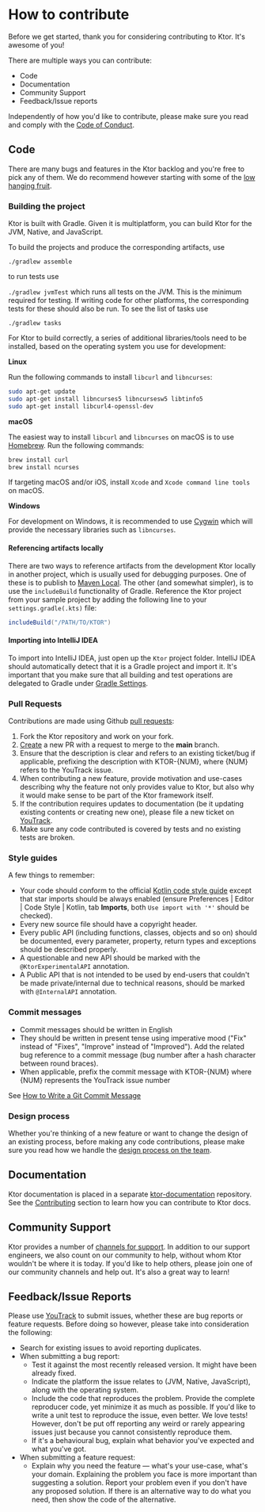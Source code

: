 # How to contribute

Before we get started, thank you for considering contributing to Ktor. It's awesome of you!

There are multiple ways you can contribute:

* Code
* Documentation
* Community Support
* Feedback/Issue reports

Independently of how you'd like to contribute, please make sure you read and comply with the [Code of Conduct](CODE_OF_CONDUCT.md).

## Code

There are many bugs and features in the Ktor backlog and you're free to pick any of them. We do recommend however starting
with some of the [low hanging fruit](https://youtrack.jetbrains.com/issues?q=%23Ktor%20%20%20%23%7BUp%20For%20Grabs%7D%20%20%23Unresolved%20).

### Building the project

Ktor is built with Gradle. Given it is multiplatform, you can build Ktor for the JVM, Native, and JavaScript.

To build the projects and produce the corresponding artifacts, use

`./gradlew assemble`

to run tests use

`./gradlew jvmTest` which runs all tests on the JVM. This is the minimum required for testing. If writing code
for other platforms, the corresponding tests for these should also be run. To see the list of tasks use

`./gradlew tasks`

For Ktor to build correctly, a series of additional libraries/tools need to be installed, based on the operating
system you use for development:

**Linux**

Run the following commands to install `libcurl` and `libncurses`:

```bash
sudo apt-get update
sudo apt-get install libncurses5 libncursesw5 libtinfo5
sudo apt-get install libcurl4-openssl-dev
```

**macOS** 

The easiest way to install `libcurl` and `libncurses` on macOS is to use [Homebrew](https://brew.sh).
Run the following commands:

```bash
brew install curl
brew install ncurses
```

If targeting macOS and/or iOS, install `Xcode` and `Xcode command line tools` on macOS.

**Windows**

For development on Windows, it is recommended to use [Cygwin](http://cygwin.com/) which will provide the necessary
libraries such as `libncurses`.

#### Referencing artifacts locally

There are two ways to reference artifacts from the development Ktor locally in another project, which is usually
used for debugging purposes. One of these is to publish to [Maven Local](https://docs.gradle.org/current/userguide/publishing_maven.html). The other
(and somewhat simpler), is to use the `includeBuild` functionality of Gradle. Reference the Ktor project from your sample project
by adding the following line to your `settings.gradle(.kts)` file:

```groovy
includeBuild("/PATH/TO/KTOR")
```

#### Importing into IntelliJ IDEA

To import into IntelliJ IDEA, just open up the `Ktor` project folder. IntelliJ IDEA should automatically detect
that it is a Gradle project and import it. It's important that you make sure that all building and test operations
are delegated to Gradle under [Gradle Settings](https://www.jetbrains.com/help/idea/gradle-settings.html).

### Pull Requests

Contributions are made using Github [pull requests](https://help.github.com/en/articles/about-pull-requests):

1. Fork the Ktor repository and work on your fork.
2. [Create](https://github.com/ktorio/ktor/compare) a new PR with a request to merge to the **main** branch.
3. Ensure that the description is clear and refers to an existing ticket/bug if applicable, prefixing the description with
   KTOR-{NUM}, where {NUM} refers to the YouTrack issue.
4. When contributing a new feature, provide motivation and use-cases describing why
   the feature not only provides value to Ktor, but also why it would make sense to be part of the Ktor framework itself.
5. If the contribution requires updates to documentation (be it updating existing contents or creating new one), please
   file a new ticket on [YouTrack](https://youtrack.jetbrains.com/issues/KTOR).
6. Make sure any code contributed is covered by tests and no existing tests are broken.

### Style guides

A few things to remember:

* Your code should conform to
  the official [Kotlin code style guide](https://kotlinlang.org/docs/reference/coding-conventions.html)
  except that star imports should be always enabled
  (ensure Preferences | Editor | Code Style | Kotlin, tab **Imports**, both `Use import with '*'` should be checked).
* Every new source file should have a copyright header.
* Every public API (including functions, classes, objects and so on) should be documented,
  every parameter, property, return types and exceptions should be described properly.
* A questionable and new API should be marked with the `@KtorExperimentalAPI` annotation.
* A Public API that is not intended to be used by end-users that couldn't be made private/internal due to technical reasons,
  should be marked with `@InternalAPI` annotation.

### Commit messages

* Commit messages should be written in English
* They should be written in present tense using imperative mood ("Fix" instead of "Fixes", "Improve" instead of "Improved").
  Add the related bug reference to a commit message (bug number after a hash character between round braces).
* When applicable, prefix the commit message with KTOR-{NUM} where {NUM} represents the YouTrack issue number

See [How to Write a Git Commit Message](https://chris.beams.io/posts/git-commit/)

### Design process

Whether you're thinking of a new feature or want to change the design of an existing process, before making any
code contributions, please make sure you read how we handle the [design process on the team](https://blog.jetbrains.com/ktor/2020/09/24/ktor-design-process/).

## Documentation

Ktor documentation is placed in a separate [ktor-documentation](https://github.com/ktorio/ktor-documentation) repository. See the [Contributing](https://github.com/ktorio/ktor-documentation#contributing) section to learn how you can contribute to Ktor docs.

## Community Support

Ktor provides a number of [channels for support](https://ktor.io/support). In addition to our support engineers, we also count
on our community to help, without whom Ktor wouldn't be where it is today. If you'd like to help others, please join one of our community
channels and help out. It's also a great way to learn!

## Feedback/Issue Reports

Please use [YouTrack](https://youtrack.jetbrains.com/issues/KTOR) to submit issues, whether these are
bug reports or feature requests. Before doing so however, please take into consideration the following:

* Search for existing issues to avoid reporting duplicates.
* When submitting a bug report:
    * Test it against the most recently released version. It might have been already fixed.
    * Indicate the platform the issue relates to (JVM, Native, JavaScript), along with the operating system.
    * Include the code that reproduces the problem. Provide the complete reproducer code, yet minimize it as much as possible.
      If you'd like to write a unit test to reproduce the issue, even better. We love tests! However, don't be put off reporting any weird or rarely appearing issues just because you cannot consistently
      reproduce them.
    * If it's a behavioural bug, explain what behavior you've expected and what you've got.
* When submitting a feature request:
    * Explain why you need the feature &mdash; what's your use-case, what's your domain. Explaining the problem you face is more important than suggesting a solution.
      Report your problem even if you don't have any proposed solution. If there is an alternative way to do what you need, then show the code of the alternative.
      

